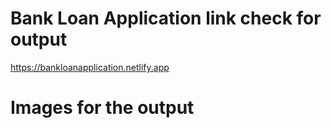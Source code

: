 # Bank Loan Application link check for output
https://bankloanapplication.netlify.app

# Images for the output


